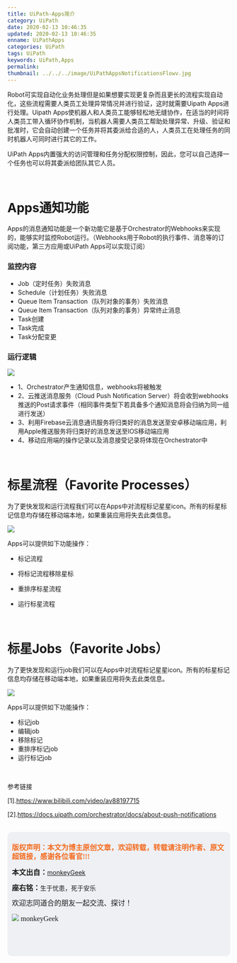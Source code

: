 ```yaml
---
title: UiPath-Apps简介
category: UiPath
date: 2020-02-13 10:46:35
updated: 2020-02-13 10:46:35
enname: UiPathApps
categories: UiPath
tags: UiPath
keywords: UiPath,Apps
permalink:
thumbnail: ../../../image/UiPathAppsNotificationsFlowv.jpg
---
```


Robot可实现自动化业务处理但是如果想要实现更复杂而且更长的流程实现自动化，这些流程需要人类员工处理异常情况并进行验证，这时就需要Uipath Apps进行处理。<!--more-->Uipath Apps使机器人和人类员工能够轻松地无缝协作，在适当的时间将人类员工带入循环协作机制，当机器人需要人类员工帮助处理异常、升级、验证和批准时，它会自动创建一个任务并将其委派给合适的人，人类员工在处理任务的同时机器人可同时进行其它的工作。

UiPath Apps内置强大的访问管理和任务分配权限控制，因此，您可以自己选择一个任务也可以将其委派给团队其它人员。

</br>

# Apps通知功能

Apps的消息通知功能是一个新功能它是基于Orchestrator的Webhooks来实现的，能够实时监控Robot运行。（Webhooks用于Robot的执行事件、消息等的订阅功能，第三方应用或UiPath Apps可以实现订阅）



### 监控内容

- Job（定时任务）失败消息
- Schedule（计划任务）失败消息
- Queue Item Transaction（队列对象的事务）失败消息
- Queue Item Transaction（队列对象的事务）异常终止消息
- Task创建
- Task完成
- Task分配变更



### 运行逻辑

![](../../../../image/UiPathAppsNotificationsFlowv.jpg)

- 1、Orchestrator产生通知信息，webhooks将被触发
- 2、云推送消息服务（Cloud Push Notification Server）将会收到webhooks推送的Post请求事件（相同事件类型下若具备多个通知消息将会归纳为同一组进行发送）
- 3、利用Firebase云消息通讯服务将归类好的消息发送至安卓移动端应用，利用Apple推送服务将归类好的消息发送至IOS移动端应用
- 4、移动应用端的操作记录以及消息接受记录将体现在Orchestrator中



</br>

# 标星流程（Favorite Processes）

为了更快发现和运行流程我们可以在Apps中对流程标记星星icon。所有的标星标记信息均存储在移动端本地，如果重装应用将失去此类信息。

![](../../../../image/UiPathAppsFavoriteStart.png)

Apps可以提供如下功能操作：

- 标记流程

- 将标记流程移除星标
- 重排序标星流程
- 运行标星流程



</br>

# 标星Jobs（Favorite Jobs）

为了更快发现和运行job我们可以在Apps中对流程标记星星icon。所有的标星标记信息均存储在移动端本地，如果重装应用将失去此类信息。

![](../../../../image/UiPathAppsQuickActionsJobs.png)

Apps可以提供如下功能操作：

- 标记job
- 编辑job
- 移除标记
- 重排序标记job
- 运行标记job



</br>

参考链接

[1].https://www.bilibili.com/video/av88197715

[2].https://docs.uipath.com/orchestrator/docs/about-push-notifications

</br>

<script>
var _hmt = _hmt || [];
(function() {
  var hm = document.createElement("script");
  hm.src = "https://hm.baidu.com/hm.js?2f798e6b269c8a40f12bef25d7f1876d";
  var s = document.getElementsByTagName("script")[0]; 
  s.parentNode.insertBefore(hm, s);
})();
</script>

<div style="height:260px; background-color:rgb(238,240,244); padding:10px;border-radius:10px;">
    <p style="color:#f36c21;font:bold 16px/20px 'kaiTi';">
      版权声明：本文为博主原创文章，欢迎转载，转载请注明作者、原文超链接，感谢各位看官!!!
    </p>
    <p>
      <span style="font:bold 16px/20px 'kaiTi';">本文出自：</span><a href="https://monkeyGeek369.github.io">monkeyGeek</a> 
    </p>
    <p>
      <span style="font:bold 16px/20px 'kaiTi';">座右铭：</span><span>生于忧患，死于安乐</span> 
    </p>
    <p>
      <span style="font:16px/20px 'kaiTi';">欢迎志同道合的朋友一起交流、探讨！</span> 
    </p>
    <img style="height:auto; width:auto;flot:left;" src="../../../../image/monkey64.png" /><span style="font:16px/20px 'kaiTi';flot:left;">   monkeyGeek</span>


